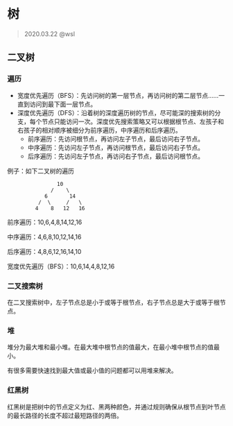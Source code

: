 # 树

> 2020.03.22 @wsl

## 二叉树

### 遍历

- 宽度优先遍历（BFS）：先访问树的第一层节点，再访问树的第二层节点……一直到访问到最下面一层节点。
- 深度优先遍历（DFS）：沿着树的深度遍历树的节点，尽可能深的搜索树的分支，每个节点只能访问一次。深度优先搜索策略又可以根据根节点、左孩子和右孩子的相对顺序被细分为前序遍历，中序遍历和后序遍历。
  - 前序遍历：先访问根节点，再访问左子节点，最后访问右子节点。
  - 中序遍历：先访问左子节点，再访问根节点，最后访问右子节点。
  - 后序遍历：先访问左子节点，再访问右子节点，最后访问根节点。



例子：如下二叉树的遍历

```
                10
			  /    \
		    6       14
		  /  \     /   \
		 4    8   12   16
```

前序遍历：10,6,4,8,14,12,16

中序遍历：4,6,8,10,12,14,16

后序遍历：4,8,6,12,16,14,10

宽度优先遍历（BFS）：10,6,14,4,8,12,16



### 二叉搜索树

在二叉搜索树中，左子节点总是小于或等于根节点，右子节点总是大于或等于根节点。



### 堆

堆分为最大堆和最小堆。在最大堆中根节点的值最大，在最小堆中根节点的值最小。

有很多需要快速找到最大值或最小值的问题都可以用堆来解决。



### 红黑树

红黑树是把树中的节点定义为红、黑两种颜色，并通过规则确保从根节点到叶节点的最长路径的长度不超过最短路径的两倍。







